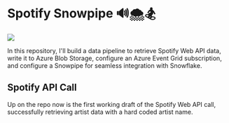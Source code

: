 <H1> Spotify Snowpipe
🔊🌨️🏂 </H1>

<div class="tenor-gif-embed" data-postid="3564085" data-share-method="host" data-aspect-ratio="1.80952" data-width="100%">
  <img src="https://media1.tenor.com/m/7EqYwNjvcsgAAAAC/hey-everybody-hey-there.gif">
    </div>

<p> In this repository, I'll build a data pipeline to retrieve Spotify Web API data, write it to Azure Blob Storage, configure an Azure Event Grid subscription, and configure a Snowpipe for seamless integration with Snowflake.</p>
<h2>Spotify API Call</h2>
<p> Up on the repo now is the first working draft of the Spotify Web API call, successfully retrieving artist data with a hard coded artist name.</p>
